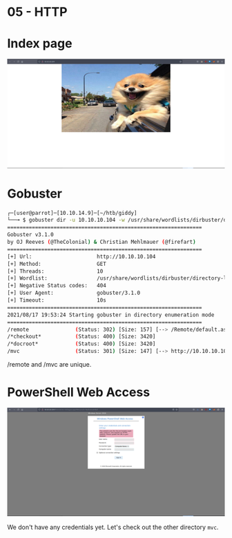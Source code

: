 # 05 - HTTP

#  Index page
![](vx_images/667747871648.png)

# Gobuster
```bash
┌─[user@parrot]─[10.10.14.9]─[~/htb/giddy]
└──╼ $ gobuster dir -u 10.10.10.104 -w /usr/share/wordlists/dirbuster/directory-list-lowercase-2.3-medium.txt  -o gobuster/initial.log
===============================================================
Gobuster v3.1.0
by OJ Reeves (@TheColonial) & Christian Mehlmauer (@firefart)
===============================================================
[+] Url:                     http://10.10.10.104
[+] Method:                  GET
[+] Threads:                 10
[+] Wordlist:                /usr/share/wordlists/dirbuster/directory-list-lowercase-2.3-medium.txt
[+] Negative Status codes:   404
[+] User Agent:              gobuster/3.1.0
[+] Timeout:                 10s
===============================================================
2021/08/17 19:53:24 Starting gobuster in directory enumeration mode
===============================================================
/remote               (Status: 302) [Size: 157] [--> /Remote/default.aspx?ReturnUrl=%2fremote]
/*checkout*           (Status: 400) [Size: 3420]                                              
/*docroot*            (Status: 400) [Size: 3420]                                              
/mvc                  (Status: 301) [Size: 147] [--> http://10.10.10.104/mvc/]         
```

/remote and /mvc are unique.


# PowerShell Web Access
![](vx_images/4406750493188.png)

We don't have any credentials yet. Let's check out the other directory `mvc`. 